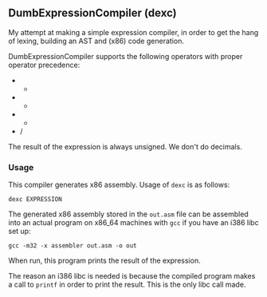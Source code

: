 ## DumbExpressionCompiler (dexc)
My attempt at making a simple expression compiler, in order to get the hang of
lexing, building an AST and (x86) code generation.

DumbExpressionCompiler supports the following operators with proper operator
precedence:
* +
* -
* *
* /

The result of the expression is always unsigned. We don't do decimals.

### Usage
This compiler generates x86 assembly. Usage of `dexc` is as follows:
```
dexc EXPRESSION
``` 

The generated x86 assembly stored in the `out.asm` file can be assembled into
an actual program on x86_64 machines with `gcc` if you have an i386 libc set up:
```
gcc -m32 -x assembler out.asm -o out
```

When run, this program prints the result of the expression.

The reason an i386 libc is needed is because the compiled program makes a call
to `printf` in order to print the result. This is the only libc call made.

